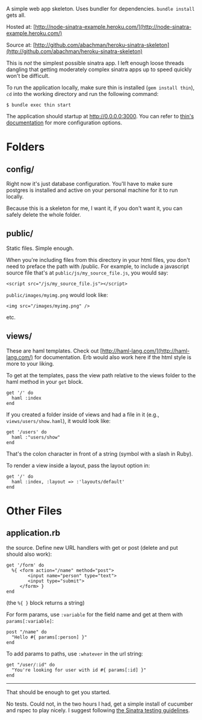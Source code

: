 A simple web app skeleton. Uses bundler for dependencies. `bundle install` gets
all.

Hosted at: [http://node-sinatra-example.heroku.com/](http://node-sinatra-example.heroku.com/)

Source at: [http://github.com/abachman/heroku-sinatra-skeleton](http://github.com/abachman/heroku-sinatra-skeleton)

This is *not* the simplest possible sinatra app. I left enough loose threads
dangling that getting moderately complex sinatra apps up to speed quickly won't
be difficult.

To run the application locally, make sure thin is installed (`gem install
thin`), `cd` into the working directory and run the following command:

    $ bundle exec thin start

The application should startup at http://0.0.0.0:3000. You can refer to [thin's
documentation](http://code.macournoyer.com/thin/usage/) for more configuration
options.

# Folders

## config/

Right now it's just database configuration. You'll have to make sure postgres is
installed and active on your personal machine for it to run locally.

Because this is a skeleton for me, I want it, if you don't want it, you can safely
delete the whole folder.

## public/

Static files. Simple enough.

When you're including files from this directory in your html files, you don't
need to preface the path with /public. For example, to include a javascript
source file that's at `public/js/my_source_file.js`, you would say:

    <script src="/js/my_source_file.js"></script>

`public/images/myimg.png` would look like:

    <img src="/images/myimg.png" />

etc.

## views/

These are haml templates. Check out
[http://haml-lang.com/](http://haml-lang.com/) for documentation. Erb would
also work here if the html style is more to your liking.

To get at the templates, pass the view path relative to the views folder to 
the haml method in your `get` block. 

    get '/' do
      haml :index
    end

If you created a folder inside of views and had a file in it (e.g., `views/users/show.haml`), 
it would look like:

    get '/users' do
      haml :"users/show"
    end

That's the colon character in front of a string (symbol with a slash in Ruby).

To render a view inside a layout, pass the layout option in:

    get '/' do
      haml :index, :layout => :'layouts/default'
    end

# Other Files

## application.rb

the source. Define new URL handlers with get or post (delete and put should also work):

    get '/form' do
      %{ <form action="/name" method="post">
            <input name="person" type="text">
            <input type="submit">
         </form> }
    end

(the `%{ }` block returns a string)

For form params, use `:variable` for the field name and get at them with `params[:variable]`:

    post "/name" do
      "Hello #{ params[:person] }"
    end

To add params to paths, use `:whatever` in the url string:

    get "/user/:id" do
      "You're looking for user with id #{ params[:id] }"
    end

---

That should be enough to get you started.

No tests. Could not, in the two hours I had, get a simple install of cucumber
and rspec to play nicely. I suggest following [the Sinatra testing guidelines](http://www.sinatrarb.com/testing.html).
